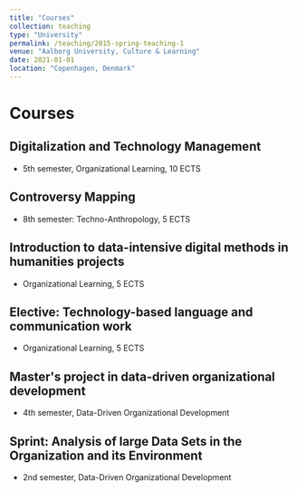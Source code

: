 ```yaml
---
title: "Courses"
collection: teaching
type: "University"
permalink: /teaching/2015-spring-teaching-1
venue: "Aalborg University, Culture & Learning"
date: 2021-01-01
location: "Copenhagen, Denmark"
---
```


Courses
======

Digitalization and Technology Management
------
* 5th semester, Organizational Learning, 10 ECTS

Controversy Mapping
------
* 8th semester: Techno-Anthropology, 5 ECTS

Introduction to data-intensive digital methods in humanities projects
------
* Organizational Learning, 5 ECTS

Elective: Technology-based language and communication work
------
* Organizational Learning, 5 ECTS

Master's project in data-driven organizational development
------
* 4th semester, Data-Driven Organizational Development

Sprint: Analysis of large Data Sets in the Organization and its Environment
------
* 2nd semester, Data-Driven Organizational Development


